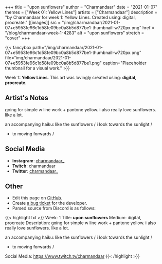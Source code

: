 +++
title =       "upon sunflowers"
author =      "Charmandaar"
date =        "2021-01-07"
themes =      ["Week 01: Yellow Lines"]
artists =     ["Charmandaar"]
description = "by Charmandaar for week 1: Yellow Lines. Created using: digital, procreate."
[[images]]
              src = "/img/charmandaar/2021-01-07+e5953fe96c1d58fe09bc0a8b5d877be1-thumbnail-w720px.png"
              href = "/blog/charmandaar-week-1-4283"
              alt = "upon sunflowers"
              stretch = "cover"
+++


{{< fancybox path="/img/charmandaar/2021-01-07+e5953fe96c1d58fe09bc0a8b5d877be1-thumbnail-w720px.png" file="img/charmandaar/2021-01-07+e5953fe96c1d58fe09bc0a8b5d877be1.png" caption="Placeholder thumbnail for a visual work." >}}


Week 1: **Yellow Lines**. This art was lovingly created using: **digital, procreate**.

## Artist's Notes

going for simple w line work + pantone yellow. i also really love sunflowers. like a lot.

an accompanying haiku:
like the sunflowers / 
i look towards the sunlight / 
- to moving forwards /

## Social Media

- **Instagram**: <a href='https://instagram.com/charmandaar_' target='_blank'>charmandaar_</a>
- **Twitch**: <a href='https://twitch.tv/charmandaar' target='_blank'>charmandaar</a>
- **Twitter**: <a href='https://twitter.com/charmandaar_' target='_blank'>charmandaar_</a>

## Other

- Edit this page on [GitHub](https://github.com/teaminkling/web-refresh/edit/main/content/blog/charmandaar-week-1-4283.md).
- Create [a bug ticket](https://github.com/teaminkling/web-refresh/issues/new?assignees=&labels=bug&template=problem-report.md&title=) for the developer.
- Parsed source from Discord is as follows:

{{< highlight txt >}}
Week: 1
Title: **upon sunflowers**
Medium: digital, procreate
Description: going for simple w line work + pantone yellow. i also really love sunflowers. like a lot.

an accompanying haiku:
like the sunflowers / 
i look towards the sunlight / 
- to moving forwards /

Social Media: https://www.twitch.tv/charmandaar
{{< /highlight >}}